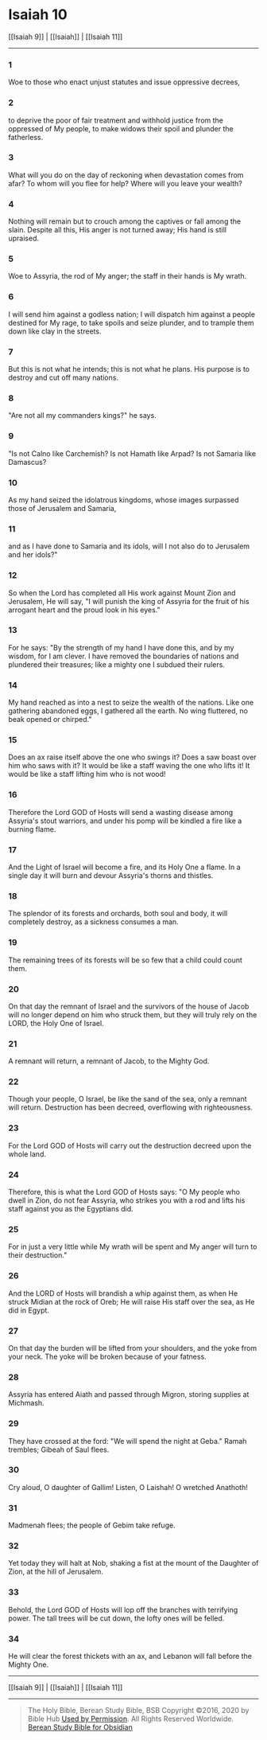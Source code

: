 # Isaiah 10

[[Isaiah 9]] | [[Isaiah]] | [[Isaiah 11]]

---

### 1
Woe to those who enact unjust statutes and issue oppressive decrees,

### 2
to deprive the poor of fair treatment and withhold justice from the oppressed of My people, to make widows their spoil and plunder the fatherless.

### 3
What will you do on the day of reckoning when devastation comes from afar? To whom will you flee for help? Where will you leave your wealth?

### 4
Nothing will remain but to crouch among the captives or fall among the slain. Despite all this, His anger is not turned away; His hand is still upraised.

### 5
Woe to Assyria, the rod of My anger; the staff in their hands is My wrath.

### 6
I will send him against a godless nation; I will dispatch him against a people destined for My rage, to take spoils and seize plunder, and to trample them down like clay in the streets.

### 7
But this is not what he intends; this is not what he plans. His purpose is to destroy and cut off many nations.

### 8
"Are not all my commanders kings?" he says.

### 9
"Is not Calno like Carchemish? Is not Hamath like Arpad? Is not Samaria like Damascus?

### 10
As my hand seized the idolatrous kingdoms, whose images surpassed those of Jerusalem and Samaria,

### 11
and as I have done to Samaria and its idols, will I not also do to Jerusalem and her idols?"

### 12
So when the Lord has completed all His work against Mount Zion and Jerusalem, He will say, "I will punish the king of Assyria for the fruit of his arrogant heart and the proud look in his eyes."

### 13
For he says: "By the strength of my hand I have done this, and by my wisdom, for I am clever. I have removed the boundaries of nations and plundered their treasures; like a mighty one I subdued their rulers.

### 14
My hand reached as into a nest to seize the wealth of the nations. Like one gathering abandoned eggs, I gathered all the earth. No wing fluttered, no beak opened or chirped."

### 15
Does an ax raise itself above the one who swings it? Does a saw boast over him who saws with it? It would be like a staff waving the one who lifts it! It would be like a staff lifting him who is not wood!

### 16
Therefore the Lord GOD of Hosts will send a wasting disease among Assyria's stout warriors, and under his pomp will be kindled a fire like a burning flame.

### 17
And the Light of Israel will become a fire, and its Holy One a flame. In a single day it will burn and devour Assyria's thorns and thistles.

### 18
The splendor of its forests and orchards, both soul and body, it will completely destroy, as a sickness consumes a man.

### 19
The remaining trees of its forests will be so few that a child could count them.

### 20
On that day the remnant of Israel and the survivors of the house of Jacob will no longer depend on him who struck them, but they will truly rely on the LORD, the Holy One of Israel.

### 21
A remnant will return, a remnant of Jacob, to the Mighty God.

### 22
Though your people, O Israel, be like the sand of the sea, only a remnant will return. Destruction has been decreed, overflowing with righteousness.

### 23
For the Lord GOD of Hosts will carry out the destruction decreed upon the whole land.

### 24
Therefore, this is what the Lord GOD of Hosts says: "O My people who dwell in Zion, do not fear Assyria, who strikes you with a rod and lifts his staff against you as the Egyptians did.

### 25
For in just a very little while My wrath will be spent and My anger will turn to their destruction."

### 26
And the LORD of Hosts will brandish a whip against them, as when He struck Midian at the rock of Oreb; He will raise His staff over the sea, as He did in Egypt.

### 27
On that day the burden will be lifted from your shoulders, and the yoke from your neck. The yoke will be broken because of your fatness.

### 28
Assyria has entered Aiath and passed through Migron, storing supplies at Michmash.

### 29
They have crossed at the ford: "We will spend the night at Geba." Ramah trembles; Gibeah of Saul flees.

### 30
Cry aloud, O daughter of Gallim! Listen, O Laishah! O wretched Anathoth!

### 31
Madmenah flees; the people of Gebim take refuge.

### 32
Yet today they will halt at Nob, shaking a fist at the mount of the Daughter of Zion, at the hill of Jerusalem.

### 33
Behold, the Lord GOD of Hosts will lop off the branches with terrifying power. The tall trees will be cut down, the lofty ones will be felled.

### 34
He will clear the forest thickets with an ax, and Lebanon will fall before the Mighty One.

---

[[Isaiah 9]] | [[Isaiah]] | [[Isaiah 11]]

---

> The Holy Bible, Berean Study Bible, BSB
> Copyright &copy;2016, 2020 by Bible Hub
> [Used by Permission](https://berean.bible/terms.htm). All Rights Reserved Worldwide.
> [Berean Study Bible for Obsidian](https://github.com/gapmiss/berean-study-bible-for-obsidian)

